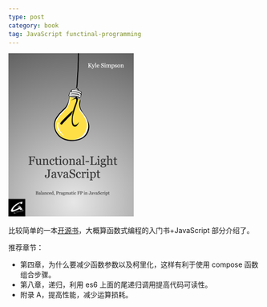 ```yaml
---
type: post
category: book
tag: JavaScript functinal-programming
---
```


![cover](./2020-03-21-functional-light-javascript.png)

比较简单的一本[开源书](https://github.com/getify/Functional-Light-JS)，大概算函数式编程的入门书+JavaScript 部分介绍了。

推荐章节：

- 第四章，为什么要减少函数参数以及柯里化，这样有利于使用 compose 函数组合步骤。
- 第八章，递归，利用 es6 上面的尾递归调用提高代码可读性。
- 附录 A，提高性能，减少运算损耗。
